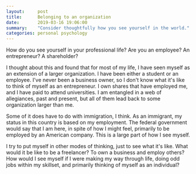 ```yaml
---
layout:     post
title:      Belonging to an organization
date:       2019-03-16 19:06:00
summary:    "Consider thoughtfully how you see yourself in the world."
categories: personal psychology
---
```


How do you see yourself in your professional life? Are you an employee? An entrepreneur? A shareholder?

I thought about this and found that for most of my life, I have seen myself as an extension of a larger organization. I have been either a student or an employee. I've never been a business owner, so I don't know what it's like to think of myself as an entrepreneur. I own shares that have employed me, and I have paid to attend universities. I am entangled in a web of allegiances, past and present, but all of them lead back to some organization larger than me.

Some of it does have to do with immigration, I think. As an immigrant, my status in this country is based on my employment. The federal government would say that I am here, in spite of how I might feel, primarily to be employed by an American company. This is a large part of how I see myself.

I try to put myself in other modes of thinking, just to see what it's like. What would it be like to be a freelancer? To own a business and employ others? How would I see myself if I were making my way through life, doing odd jobs within my skillset, and primarily thinking of myself as an individual?
